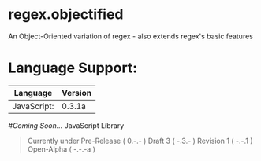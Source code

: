 # regex.objectified
An Object-Oriented variation of regex - also extends regex's basic features

# Language Support:

| Language    | Version |
| ----------- | ------- |
| JavaScript: | 0.3.1a  |

#*Coming Soon...* JavaScript Library

> Currently under Pre-Release ( 0.-.- ) Draft 3 ( -.3.- ) Revision 1 ( -.-.1 ) Open-Alpha ( -.-.-a )
